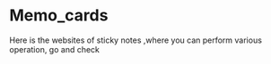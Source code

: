 # Memo_cards
Here is the websites of sticky notes ,where you can perform various operation, go and check

